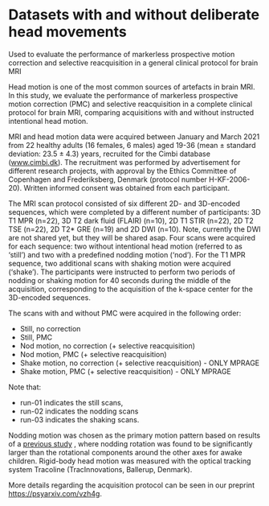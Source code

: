 # Datasets with and without deliberate head movements 

Used to evaluate the performance of markerless 
prospective motion correction and selective reacquisition 
in a general clinical protocol for brain MRI

Head motion is one of the most common sources of artefacts in brain MRI. In this
study, we evaluate the performance of markerless prospective motion correction
(PMC) and selective reacquisition in a complete clinical protocol for brain MRI,
comparing acquisitions with and without instructed intentional head motion.

MRI and head motion data were acquired between January and March 2021 from 22
healthy adults (16 females, 6 males) aged 19-36 (mean ± standard deviation: 23.5
± 4.3) years, recruited for the Cimbi database (www.cimbi.dk). The recruitment
was performed by advertisement for different research projects, with approval by
the Ethics Committee of Copenhagen and Frederiksberg, Denmark (protocol number
H-KF-2006-20). Written informed consent was obtained from each participant.

The MRI scan protocol consisted of six different 2D- and 3D-encoded sequences,
which were completed by a different number of participants: 3D T1 MPR (n=22), 3D
T2 dark fluid (FLAIR) (n=10), 2D T1 STIR (n=22), 2D T2 TSE (n=22), 2D T2\* GRE
(n=19) and 2D DWI (n=10). Note, currently the DWI are not shared yet, but they
will be shared asap. Four scans were acquired for each sequence: two without
intentional head motion (referred to as ‘still’) and two with a predefined
nodding motion (‘nod’). For the T1 MPR sequence, two additional scans with
shaking motion were acquired (‘shake’). The participants were instructed to
perform two periods of nodding or shaking motion for 40 seconds during the
middle of the acquisition, corresponding to the acquisition of the k-space
center for the 3D-encoded sequences.

The scans with and without PMC were acquired in the following order:

- Still, no correction
- Still, PMC
- Nod motion, no correction (+ selective reacquisition)
- Nod motion, PMC (+ selective reacquisition)
- Shake motion, no correction (+ selective reacquisition) - ONLY MPRAGE
- Shake motion, PMC (+ selective reacquisition) - ONLY MPRAGE

Note that:
- run-01 indicates the still scans, 
- run-02 indicates the nodding scans 
- run-03 indicates the shaking scans.

Nodding motion was chosen as the primary motion pattern based on results of a
[previous study](https://www.frontiersin.org/articles/10.3389/fradi.2021.789632/full) , where
nodding rotation was found to be significantly larger than the rotational
components around the other axes for awake children. Rigid-body head motion was
measured with the optical tracking system Tracoline (TracInnovations, Ballerup,
Denmark).

More details regarding the acquisition protocol can be seen in our preprint
https://psyarxiv.com/vzh4g.
